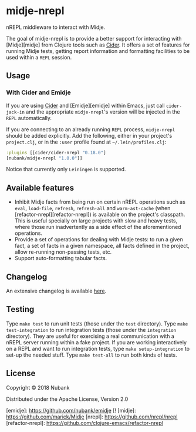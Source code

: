 # midje-nrepl

nREPL middleware to interact with Midje.

The goal of midje-nrepl is to provide a better support for interacting with
[Midje][midje] from Clojure tools such as [Cider][cider]. It offers a set of
features for running Midje tests, getting report information and formatting
facilities to be used within a `REPL` session.

## Usage

### With Cider and Emidje

If you are using [Cider][cider] and [Emidje][emidje] within Emacs, just call
`cider-jack-in` and the appropriate `midje-nrepl`'s version will be injected in
the `REPL` automatically.

If you are connecting to an already running `REPL` process, `midje-nrepl` should
be added explicitly. Add the following, either in your project's `project.clj`,
or in the `:user` profile found at `~/.lein/profiles.clj`:

```clojure
:plugins [[cider/cider-nrepl "0.18.0"]
[nubank/midje-nrepl "1.0.0"]]
```

Notice that currently only `Leiningen` is supported.

## Available features

* Inhibit Midje facts from being run on certain nREPL operations such as `eval`,
  `load-file`, `refresh`, `refresh-all` and `warm-ast-cache` (when
  [refactor-nrepl][refactor-nrepl]) is available on the project's
  classpath. This is useful specially on large projects with slow and heavy
  tests, where those run inadvertently as a side effect of the aforementioned
  operations.
* Provide a set of operations for dealing with Midje tests: to run a given fact,
  a set of facts in a given namespace, all facts defined in the project, allow
  re-running non-passing tests, etc.
* Support auto-formatting tabular facts.

## Changelog

An extensive changelog is available [here](CHANGELOG.md).

## Testing

Type `make test` to run unit tests (those under the `test` directory). Type
`make test-integration` to run integration tests (those under the `integration`
directory). They are useful for exercising a real communication with a nREPL
server running within a fake project. If you are working interactively on a REPL
and want to run integration tests, type `make setup-integration` to set-up the
needed stuff. Type `make test-all` to run both kinds of tests.

## License
Copyright © 2018 Nubank

Distributed under the Apache License, Version 2.0

[cider]: https://github.com/clojure-emacs/cider
[emidje]: https://github.com/nubank/emidje [!
[midje]: https://github.com/marick/Midje
[nrepl]: https://github.com/nrepl/nrepl
[refactor-nrepl]: https://github.com/clojure-emacs/refactor-nrepl
